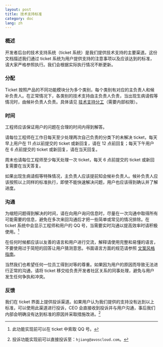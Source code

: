 ```yaml
---
layout: post
title: 技术支持标准
category: doc
lang: zh
---
```


### 概述

开发者后台的技术支持系统（ticket 系统）是我们提供技术支持的主要渠道。这份文档描述我们通过 ticket 系统为用户提供支持的注意事项以及应该达到的标准，请大家严格参照执行。我们会根据实际执行情况不断更新。

### 分配

Ticket 按照产品的不同功能模块分为多个类别，每个类别有对应的主负责人和候补负责人。在正常情况下，各类别的技术支持由主负责人负责，当出现生病请假等情况时，由候补负责人负责。具体请见 [技术支持分工](https://docs.google.com/a/onycloud.com/spreadsheets/d/14Wt5uL-Qd42sSCjPMlBd20auQnZX57VsHE__Hk4RLuI/edit?usp=sharing)（需要内部权限）。

### 时间

工程师应该保证用户的问题在合理的时间内得到解答。

请每位工程师在工作日每天至少处理两次自己负责的分类下的未解决 ticket，每天早上用户在 11 点以前提交的 ticket 或新回复，请在 12 点前回复；每天下午用户在 6 点前提交的 ticket 或新回复，请在当天回复。

周末也请每位工程师至少每天处理一次 ticket，每天 6 点前提交的 ticket 或新回复需要在当天答复。

如果出现生病请假等特殊情况，主负责人应该提前知会候补负责人。候补负责人应该按照以上同样的标准执行，即使不能快速解决问题，用户也应该得到确认并了解进度。

### 沟通

为缩短问题得到解决的时间，请在向用户询问信息时，尽量在一次沟通中取得所有可能需要的信息，避免在多次来回沟通后才把一些简单或常见的情况排除。在 ticket 系统中会显示工程师和用户的 QQ 号，当需要实时沟通以提高效率时请积极使用。[^1]

在任何时候都应该以友善的语言和用户进行交流，解释请使用完整和易懂的语言，不要使用过于简短的回答让用户猜测意思。书面语言方面的规范请参照 [文案风格指南](copywriting-style-guide.html)。

当然我们也希望任何一位员工得到对等的尊重。如果因为用户的原因而导致无法进行正常的沟通，请将 ticket 移交给负责开发者社区关系的同事处理，避免与用户发生任何争执和冲突。

### 反馈

我们在 ticket 界面上提供投诉渠道。如果用户认为我们提供的支持没有达到以上标准，可以使用此渠道进行投诉，CEO 会直接收到投诉并与用户沟通，事后我们内部会明确没有达到标准的原因并采取措施改进。[^2]

[^1]: 此功能实现前可以在 ticket 中索取 QQ 号。
[^2]: 投诉功能实现前可以直接投诉至：`hjiang@avoscloud.com`。